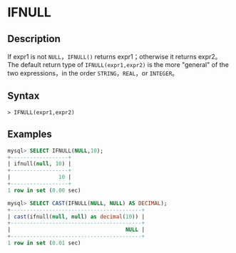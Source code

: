# **IFNULL**

## **Description**

If expr1 is not `NULL`，`IFNULL()` returns expr1；otherwise it returns expr2。
The default return type of `IFNULL(expr1,expr2)` is the more "general" of the two expressions，in the order `STRING`，`REAL`，or `INTEGER`。

## **Syntax**

```
> IFNULL(expr1,expr2)
```

## **Examples**

```sql
mysql> SELECT IFNULL(NULL,10);
+------------------+
| ifnull(null, 10) |
+------------------+
|               10 |
+------------------+
1 row in set (0.00 sec)
```

```sql
mysql> SELECT CAST(IFNULL(NULL, NULL) AS DECIMAL);
+-----------------------------------------+
| cast(ifnull(null, null) as decimal(10)) |
+-----------------------------------------+
|                                    NULL |
+-----------------------------------------+
1 row in set (0.01 sec)
```
